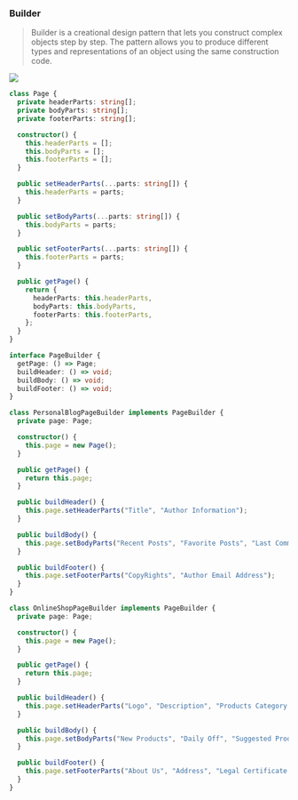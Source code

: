### Builder

> Builder is a creational design pattern that lets you construct complex objects step by step. The pattern allows you to produce different types and representations of an object using the same construction code.

<img src="https://user-images.githubusercontent.com/37804060/165857814-d11b7310-ec21-4596-9d53-26fc2acf1a57.png"/>

```typescript
class Page {
  private headerParts: string[];
  private bodyParts: string[];
  private footerParts: string[];

  constructor() {
    this.headerParts = [];
    this.bodyParts = [];
    this.footerParts = [];
  }

  public setHeaderParts(...parts: string[]) {
    this.headerParts = parts;
  }

  public setBodyParts(...parts: string[]) {
    this.bodyParts = parts;
  }

  public setFooterParts(...parts: string[]) {
    this.footerParts = parts;
  }

  public getPage() {
    return {
      headerParts: this.headerParts,
      bodyParts: this.bodyParts,
      footerParts: this.footerParts,
    };
  }
}

interface PageBuilder {
  getPage: () => Page;
  buildHeader: () => void;
  buildBody: () => void;
  buildFooter: () => void;
}

class PersonalBlogPageBuilder implements PageBuilder {
  private page: Page;

  constructor() {
    this.page = new Page();
  }

  public getPage() {
    return this.page;
  }

  public buildHeader() {
    this.page.setHeaderParts("Title", "Author Information");
  }

  public buildBody() {
    this.page.setBodyParts("Recent Posts", "Favorite Posts", "Last Comments");
  }

  public buildFooter() {
    this.page.setFooterParts("CopyRights", "Author Email Address");
  }
}

class OnlineShopPageBuilder implements PageBuilder {
  private page: Page;

  constructor() {
    this.page = new Page();
  }

  public getPage() {
    return this.page;
  }

  public buildHeader() {
    this.page.setHeaderParts("Logo", "Description", "Products Category Menu");
  }

  public buildBody() {
    this.page.setBodyParts("New Products", "Daily Off", "Suggested Products");
  }

  public buildFooter() {
    this.page.setFooterParts("About Us", "Address", "Legal Certificate Link");
  }
}
```
